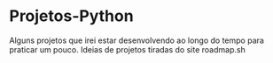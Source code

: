 # Projetos-Python
Alguns projetos que irei estar desenvolvendo ao longo do tempo para praticar um pouco. Ideias de projetos tiradas do site roadmap.sh
